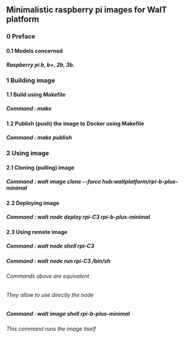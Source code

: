 ## Minimalistic raspberry pi images for WalT platform

### 0 Preface
#### 0.1 Models concerned
#####  Raspberry pi b, b+, 2b, 3b.

### 1 Building image
#### 1.1 Build using Makefile
#####  Command : make
#### 1.2 Publish (push) the image to Docker using Makefile
#####  Command : make publish

### 2 Using image
#### 2.1 Cloning (pulling) image
#####  Command : walt image clone --force hub:waltplatform/rpi-b-plus-minimal
#### 2.2 Deploying image
#####  Command : walt node deploy rpi-C3 rpi-b-plus-minimal
#### 2.3 Using remote image
#####  Command : walt node shell rpi-C3
#####  Command : walt node run rpi-C3 /bin/sh
######  Commands above are equivalent
######  They allow to use directly the node
#####  Command : walt image shell rpi-b-plus-minimal
######  This command runs the image itself
